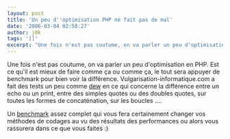 ```yaml
---
layout: post
title: 'Un peu d''optimisation PHP ne fait pas de mal'
date: '2006-03-04 02:58:27'
author: j0k
tags: '[]'
excerpt: "Une fois n'est pas coutume, on va parler un peu d'optimisation en PHP. Est ce qu'il est mieux de faire comme ça ou comme ça, le tout sera appuyer de benchmark pour bien voir la différence.     \nVulgarisation-informatique.com a fait des tests un peu comme [dew](http://www.j0k3r.net/news-php-et-optimisation-226.html) en ce qui concerne la différence entre un      …"
---
```


Une fois n'est pas coutume, on va parler un peu d'optimisation en PHP. Est ce qu'il est mieux de faire comme ça ou comme ça, le tout sera appuyer de benchmark pour bien voir la différence.
Vulgarisation-informatique.com a fait des tests un peu comme [dew](http://www.j0k3r.net/news-php-et-optimisation-226.html) en ce qui concerne la différence entre un echo ou un print, entre des simples quotes  ou des doubles quotes, sur toutes les formes de concaténation, sur les boucles ....

Un [benchmark](http://www.vulgarisation-informatique.com/optimiser-php.php) assez complet qui vous fera certainement changer vos méthodes de codages au vu des résultats des performances ou alors vous rassurera dans ce que vous faites :)
